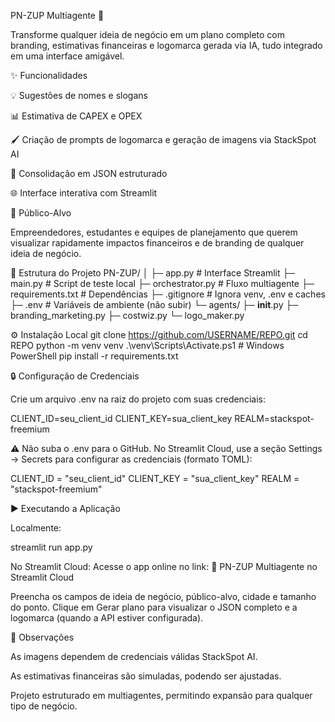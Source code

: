 PN-ZUP Multiagente 🚀

Transforme qualquer ideia de negócio em um plano completo com branding, estimativas financeiras e logomarca gerada via IA, tudo integrado em uma interface amigável.

✨ Funcionalidades

💡 Sugestões de nomes e slogans

📊 Estimativa de CAPEX e OPEX

🖌️ Criação de prompts de logomarca e geração de imagens via StackSpot AI

📑 Consolidação em JSON estruturado

🌐 Interface interativa com Streamlit

🎯 Público-Alvo

Empreendedores, estudantes e equipes de planejamento que querem visualizar rapidamente impactos financeiros e de branding de qualquer ideia de negócio.

📂 Estrutura do Projeto
PN-ZUP/
│
├─ app.py                 # Interface Streamlit
├─ main.py                # Script de teste local
├─ orchestrator.py       # Fluxo multiagente
├─ requirements.txt      # Dependências
├─ .gitignore            # Ignora venv, .env e caches
├─ .env                  # Variáveis de ambiente (não subir)
└─ agents/
    ├─ __init__.py
    ├─ branding_marketing.py
    ├─ costwiz.py
    └─ logo_maker.py

⚙️ Instalação Local
git clone https://github.com/USERNAME/REPO.git
cd REPO
python -m venv venv
.\venv\Scripts\Activate.ps1   # Windows PowerShell
pip install -r requirements.txt

🔒 Configuração de Credenciais

Crie um arquivo .env na raiz do projeto com suas credenciais:

CLIENT_ID=seu_client_id
CLIENT_KEY=sua_client_key
REALM=stackspot-freemium


⚠️ Não suba o .env para o GitHub.
No Streamlit Cloud, use a seção Settings → Secrets para configurar as credenciais (formato TOML):

CLIENT_ID = "seu_client_id"
CLIENT_KEY = "sua_client_key"
REALM = "stackspot-freemium"

▶️ Executando a Aplicação

Localmente:

streamlit run app.py


No Streamlit Cloud:
Acesse o app online no link:
🔗 PN-ZUP Multiagente no Streamlit Cloud

Preencha os campos de ideia de negócio, público-alvo, cidade e tamanho do ponto.
Clique em Gerar plano para visualizar o JSON completo e a logomarca (quando a API estiver configurada).

📝 Observações

As imagens dependem de credenciais válidas StackSpot AI.

As estimativas financeiras são simuladas, podendo ser ajustadas.

Projeto estruturado em multiagentes, permitindo expansão para qualquer tipo de negócio.
